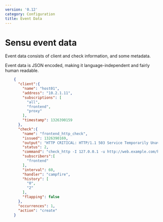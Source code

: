 ```yaml
---
version: '0.12'
category: Configuration
title: Event Data
---
```


# Sensu event data

Event data consists of client and check information, and some metadata.

Event data is JSON encoded, making it  language-independent and fairly human readable.

``` json
    {
      "client":{
        "name": "host01",
        "address": "10.2.1.11",
        "subscriptions": [
          "all",
          "frontend",
          "proxy"
        ],
        "timestamp": 1326390159
      },
      "check":{
        "name": "frontend_http_check",
        "issued": 1326390169,
        "output": "HTTP CRITICAL: HTTP/1.1 503 Service Temporarily Unavailable",
        "status": 2,
        "command": "check_http -I 127.0.0.1 -u http://web.example.com/healthcheck.html -R 'pageok'",
        "subscribers":[
          "frontend"
        ],
        "interval": 60,
        "handler": "campfire",
        "history": [
          "0",
          "2"
        ],
        "flapping": false
      },
      "occurrences": 1,
      "action": "create"
    }
```